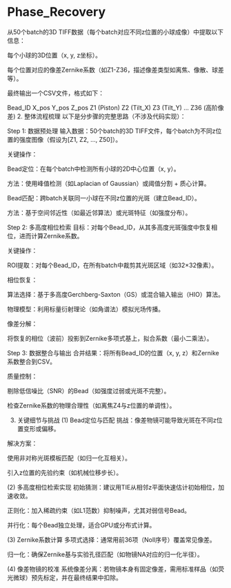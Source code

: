 # Phase_Recovery

从50个batch的3D TIFF数据（每个batch对应不同z位置的小球成像）中提取以下信息：

每个小球的3D位置（x, y, z坐标）。

每个位置对应的像差Zernike系数（如Z1-Z36，描述像差类型如离焦、像散、球差等）。

最终输出一个CSV文件，格式如下：

Bead_ID	X_pos	Y_pos	Z_pos	Z1 (Piston)	Z2 (Tilt_X)	Z3 (Tilt_Y)	...	Z36 (高阶像差)
2. 整体流程梳理
以下是分步骤的完整思路（不涉及代码实现）：

Step 1: 数据预处理
输入数据：50个batch的3D TIFF文件，每个batch为不同z位置的强度图像（假设为[Z1, Z2, ..., Z50]）。

关键操作：

Bead定位：在每个batch中检测所有小球的2D中心位置（x, y）。

方法：使用峰值检测（如Laplacian of Gaussian）或阈值分割 + 质心计算。

Bead匹配：跨batch关联同一小球在不同z位置的光斑（建立Bead_ID）。

方法：基于空间邻近性（如最近邻算法）或光斑特征（如强度分布）。

Step 2: 多高度相位检索
目标：对每个Bead_ID，从其多高度光斑强度中恢复相位，进而计算Zernike系数。

关键操作：

ROI提取：对每个Bead_ID，在所有batch中裁剪其光斑区域（如32×32像素）。

相位恢复：

算法选择：基于多高度Gerchberg-Saxton（GS）或混合输入输出（HIO）算法。

物理模型：利用标量衍射理论（如角谱法）模拟光场传播。

像差分解：

将恢复的相位（波前）投影到Zernike多项式基上，拟合系数（最小二乘法）。

Step 3: 数据整合与输出
合并结果：将所有Bead_ID的位置（x, y, z）和Zernike系数整合到CSV。

质量控制：

剔除低信噪比（SNR）的Bead（如强度过弱或光斑不完整）。

检查Zernike系数的物理合理性（如离焦Z4与z位置的单调性）。

3. 关键细节与挑战
(1) Bead定位与匹配
挑战：像差物镜可能导致光斑在不同z位置变形或偏移。

解决方案：

使用非对称光斑模板匹配（如归一化互相关）。

引入z位置的先验约束（如机械位移步长）。

(2) 多高度相位检索实现
初始猜测：建议用TIE从相邻z平面快速估计初始相位，加速收敛。

正则化：加入稀疏约束（如L1范数）抑制噪声，尤其对弱信号Bead。

并行化：每个Bead独立处理，适合GPU或分布式计算。

(3) Zernike系数计算
多项式选择：通常用前36项（Noll序号）覆盖常见像差。

归一化：确保Zernike基与实验孔径匹配（如物镜NA对应的归一化半径）。

(4) 像差物镜的校准
系统像差分离：若物镜本身有固定像差，需用标准样品（如荧光微球）预先标定，并在最终结果中扣除。
